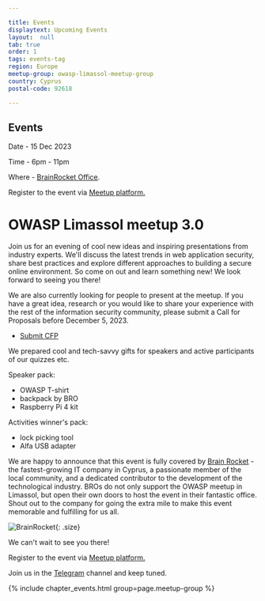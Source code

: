 ```yaml
---

title: Events
displaytext: Upcoming Events
layout:  null
tab: true
order: 1
tags: events-tag
region: Europe
meetup-group: owasp-limassol-meetup-group
country: Cyprus
postal-code: 92618

---
```


## Events ##

Date - 15 Dec 2023 

Time - 6pm - 11pm

Where - [BrainRocket Office](https://maps.app.goo.gl/wK14Me1zaUszqkfy6?g_st=it).

Register to the event via [Meetup platform.](https://www.meetup.com/owasp-limassol-meetup-group/events/297479557/) 

# OWASP Limassol meetup 3.0 #

Join us for an evening of cool new ideas and inspiring presentations from industry experts. We'll discuss the latest trends in web application security, share best practices and explore different approaches to building a secure online environment. So come on out and learn something new! We look forward to seeing you there!

We are also currently looking for people to present at the meetup. If you have a great idea, research or you would like to share your experience with the rest of the information security community, please submit a Call for Proposals before December 5, 2023. 

* [Submit CFP](https://forms.gle/WhdVRLPQ4e93agU6A)

We prepared cool and tech-savvy gifts for speakers and active participants of our quizzes etc. 

Speaker pack:
- OWASP T-shirt
- backpack by BRO 
- Raspberry Pi 4 kit

Activities winner's pack:
- lock picking tool 
- Alfa USB adapter

We are happy to announce that this event is fully covered by [Brain Rocket](https://www.brainrocket.com/) - the fastest-growing IT company in Cyprus, a passionate member of the local community, and a dedicated contributor to the development of the technological industry. BROs do not only support the OWASP meetup in Limassol, but open their own doors to host the event in their fantastic office. Shout out to the company for going the extra mile to make this event memorable and fulfilling for us all.

![BrainRocket](/www-chapter-limassol/assets/images/BRO_BrainRocket_line_Logo_green.png){: .size}

We can't wait to see you there!

Register to the event via [Meetup platform.](https://www.meetup.com/owasp-limassol-meetup-group/events/297479557/) 

Join us in the [Telegram](https://t.me/+W1hEPzn4BOcwMTNi) channel and keep tuned.

<style>
.size {
    width: 40%; height: 20%;
}
.size-semrush {
    width: 55%; height: 20%;
}
</style>

{% include chapter_events.html group=page.meetup-group %}
